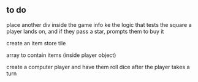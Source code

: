 ## to do
place another div inside the game info ke the logic that tests the square a player lands on, and if they pass a star, prompts them to buy it

create an item store tile

array to contain items (inside player object)

create a computer player and have them roll dice after the player takes a turn



